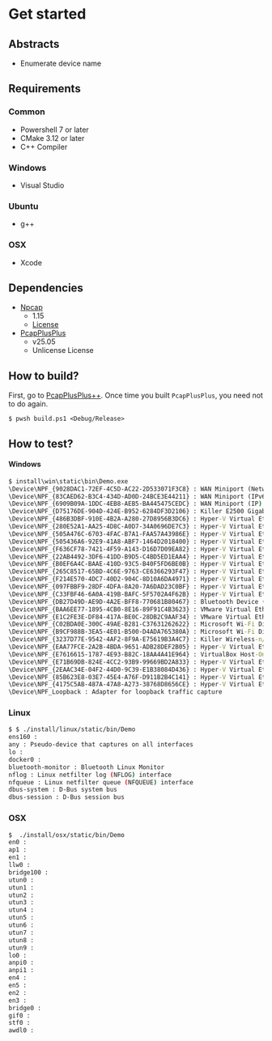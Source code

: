 # Get started

## Abstracts

* Enumerate device name

## Requirements

### Common

* Powershell 7 or later
* CMake 3.12 or later
* C++ Compiler

### Windows

* Visual Studio

### Ubuntu

* g++

### OSX

* Xcode

## Dependencies

* [Npcap](https://npcap.com/#download)
  * 1.15
  * [License](https://npcap.com/oem/)
* [PcapPlusPlus](https://github.com/seladb/PcapPlusPlus)
  * v25.05
  * Unlicense License

## How to build?

First, go to [PcapPlusPlus++](..).
Once time you built `PcapPlusPlus`, you need not to do again.

````shell
$ pwsh build.ps1 <Debug/Release>
````

## How to test?

#### Windows

````bat
$ install\win\static\bin\Demo.exe
\Device\NPF_{9028DAC1-72EF-4C5D-AC22-2D533071F3C8} : WAN Miniport (Network Monitor)
\Device\NPF_{83CAED62-B3C4-434D-AD0D-24BCE3E44211} : WAN Miniport (IPv6)
\Device\NPF_{6909B09A-1DDC-4EB8-AEB5-BA445475CEDC} : WAN Miniport (IP)
\Device\NPF_{D75176DE-904D-424E-B952-6284DF3D2106} : Killer E2500 Gigabit Ethernet Controller
\Device\NPF_{486B3DBF-910E-4B2A-A280-27D8956B3DC6} : Hyper-V Virtual Ethernet Adapter #16
\Device\NPF_{280E52A1-AA25-4D8C-A0D7-34A0696DE7C3} : Hyper-V Virtual Ethernet Adapter #15
\Device\NPF_{505A476C-6703-4FAC-B7A1-FAA57A43986E} : Hyper-V Virtual Ethernet Adapter #14
\Device\NPF_{505436A6-92E9-41A8-ABF7-1464D2018400} : Hyper-V Virtual Ethernet Adapter #13
\Device\NPF_{F636CF78-7421-4F59-A143-D16D7D09EA82} : Hyper-V Virtual Ethernet Adapter #12
\Device\NPF_{22AB4492-3DF6-41DD-B9D5-C4BD5ED1EAA4} : Hyper-V Virtual Ethernet Adapter #11
\Device\NPF_{B0EF6A4C-BAAE-410D-93C5-B40F5FD6BE0B} : Hyper-V Virtual Ethernet Adapter #10
\Device\NPF_{265C8517-65BD-4C6E-9763-CE6366293F47} : Hyper-V Virtual Ethernet Adapter #9
\Device\NPF_{F214E570-4DC7-40D2-904C-8D10A6DA4971} : Hyper-V Virtual Ethernet Adapter #7
\Device\NPF_{097FBBF9-28DF-4DFA-8A20-7A6DAD23C0BF} : Hyper-V Virtual Ethernet Adapter #2
\Device\NPF_{C33FBF46-6A0A-419B-BAFC-5F5702A4F62B} : Hyper-V Virtual Ethernet Adapter
\Device\NPF_{DB27D49D-AE9D-4A2E-BFF8-770681B80467} : Bluetooth Device (Personal Area Network) #4
\Device\NPF_{BAA6EE77-1895-4CB0-8E16-89F91C4B3623} : VMware Virtual Ethernet Adapter for VMnet8
\Device\NPF_{E1C2FE3E-DF84-417A-BE0C-28DB2C9AAF34} : VMware Virtual Ethernet Adapter for VMnet1
\Device\NPF_{C02BDA0E-300C-49AE-B281-C37631262622} : Microsoft Wi-Fi Direct Virtual Adapter #4
\Device\NPF_{B9CF988B-3EA5-4E01-B500-D4ADA765380A} : Microsoft Wi-Fi Direct Virtual Adapter #3
\Device\NPF_{3237D77E-9542-4AF2-8F9A-E75619B3A4C7} : Killer Wireless-n/a/ac 1535 Wireless Network Adapter
\Device\NPF_{EAA77FCE-2A2B-4BDA-9651-ADB28DEF2B05} : Hyper-V Virtual Ethernet Adapter #8
\Device\NPF_{E7616615-1787-4E93-B82C-18AA4A41E964} : VirtualBox Host-Only Ethernet Adapter
\Device\NPF_{E71B69DB-824E-4CC2-93B9-99669BD2A833} : Hyper-V Virtual Ethernet Adapter #6
\Device\NPF_{2EAAC34E-04F2-44D0-9C39-E1B38084D436} : Hyper-V Virtual Ethernet Adapter #5
\Device\NPF_{85B623E8-03E7-45E4-A76F-D911B2B4C141} : Hyper-V Virtual Ethernet Adapter #4
\Device\NPF_{4175C5AB-487A-47A8-A273-38768D8656CE} : Hyper-V Virtual Ethernet Adapter #3
\Device\NPF_Loopback : Adapter for loopback traffic capture
````

### Linux

````bash
$ $ ./install/linux/static/bin/Demo 
ens160 : 
any : Pseudo-device that captures on all interfaces
lo : 
docker0 : 
bluetooth-monitor : Bluetooth Linux Monitor
nflog : Linux netfilter log (NFLOG) interface
nfqueue : Linux netfilter queue (NFQUEUE) interface
dbus-system : D-Bus system bus
dbus-session : D-Bus session bus
````

### OSX

````bash
$  ./install/osx/static/bin/Demo
en0 : 
ap1 : 
en1 : 
llw0 : 
bridge100 : 
utun0 : 
utun1 : 
utun2 : 
utun3 : 
utun4 : 
utun5 : 
utun6 : 
utun7 : 
utun8 : 
utun9 : 
lo0 : 
anpi0 : 
anpi1 : 
en4 : 
en5 : 
en2 : 
en3 : 
bridge0 : 
gif0 : 
stf0 : 
awdl0 : 
````